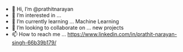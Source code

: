 - 👋 Hi, I’m @prathitnarayan
- 👀 I’m interested in ...
- 🌱 I’m currently learning ... Machine Learning
- 💞️ I’m looking to collaborate on ... new projects
- 📫 How to reach me ... https://www.linkedin.com/in/prathit-narayan-singh-66b39b179/

<!---
prathitnarayan/prathitnarayan is a ✨ special ✨ repository because its `README.md` (this file) appears on your GitHub profile.
You can click the Preview link to take a look at your changes.
--->
